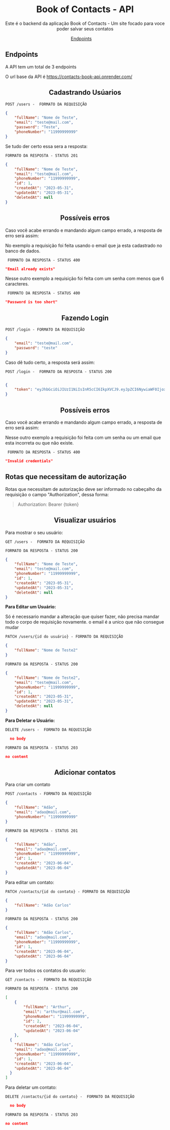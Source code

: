 
<h1 align="center">Book of Contacts - API</h1>

<p align="center">Este é o backend da aplicação Book of Contacts - Um site focado para voce poder salvar seus contatos</p>


<p align="center">
  <a href="#endpoints">Endpoints</a>&nbsp;&nbsp;&nbsp;&nbsp;&nbsp;&nbsp;
</p>


## **Endpoints**

A API tem um total de 3 endpoints

O url base da API é https://contacts-book-api.onrender.com/

<h2 align ='center'> Cadastrando Usúarios </h2>

`POST /users -  FORMATO DA REQUISIÇÃO`
```json
{
	"fullName": "Nome de Teste",
	"email": "teste@mail.com",
	"password": "Teste",
	"phoneNumber": "11999999999"
}
```

Se tudo der certo essa sera a resposta:

`FORMATO DA RESPOSTA - STATUS 201`
```json
{
	"fullName": "Nome de Teste",
	"email": "teste@mail.com",
	"phoneNumber": "11999999999",
	"id": 1,
	"createdAt": "2023-05-31",
	"updatedAt": "2023-05-31",
	"deletedAt": null
}
```

<h2 align ='center'> Possíveis erros </h2>

Caso você acabe errando e mandando algum campo errado, a resposta de erro será assim:

No exemplo a requisição foi feita usando o email que ja esta cadastrado no banco de dados.

`` FORMATO DA RESPOSTA - STATUS 400``
```json
"Email already exists"
```

Nesse outro exemplo a requisição foi feita com um senha com menos que 6 caracteres.


`` FORMATO DA RESPOSTA - STATUS 400``
```json
"Password is too short"
```


<h2 align ='center'> Fazendo Login </h2>

`POST /login - FORMATO DA REQUISIÇÃO`
```json
{
	"email": "teste@mail.com",
	"password": "teste"
}
```

Caso dê tudo certo, a resposta será assim:

`POST /login -  FORMATO DA RESPOSTA - STATUS 200`
```json

{
	"token": "eyJhbGciOiJIUzI1NiIsInR5cCI6IkpXVCJ9.eyJpZCI6NywiaWF0IjoxNjg1OTAyODQ3LCJleHAiOjE2ODU5ODkyNDcsInN1YiI6IjcifQ.xqUA31cuQ0O9g0SJvqRAREJJTHU9WahcOJKGqXCcnoo"
}
```

<h2 align ='center'> Possíveis erros </h2>

Caso você acabe errando e mandando algum campo errado, a resposta de erro será assim:


Nesse outro exemplo a requisição foi feita com um senha ou um email que esta incorreta ou que não existe.


`` FORMATO DA RESPOSTA - STATUS 400``
```json
"Invalid credentials"
```

## Rotas que necessitam de autorização

Rotas que necessitam de autorização deve ser informado no cabeçalho da requisição o campo "Authorization", dessa forma:

> Authorization: Bearer {token}


<h2 align ='center'> Visualizar usuários</h2>

Para mostrar o seu usuário: 

`GET /users -  FORMATO DA REQUISIÇÃO`

`FORMATO DA RESPOSTA - STATUS 200`

```json
{
	"fullName": "Nome de Teste",
	"email": "teste@mail.com",
	"phoneNumber": "11999999999",
	"id": 1,
	"createdAt": "2023-05-31",
	"updatedAt": "2023-05-31",
	"deletedAt": null
}
```



<b>Para Editar um Usuário:</b>

Só é necessario mandar a alteração que quiser fazer, não precisa mandar todo o corpo de requisição novamente.
o email é a unico que não consegue mudar

`PATCH /users/{id do usuário} - FORMATO DA REQUISIÇÃO`
```json
{
	"fullName": "Nome de Teste2"
}
```

`FORMATO DA RESPOSTA - STATUS 200`

```json
{
	"fullName": "Nome de Teste2",
	"email": "teste@mail.com",
	"phoneNumber": "11999999999",
	"id": 1,
	"createdAt": "2023-05-31",
	"updatedAt": "2023-05-31",
	"deletedAt": null
}
```

<b>Para Deletar o Usuário:</b>


`DELETE /users -  FORMATO DA REQUISIÇÃO`

```json
  no body
```

`FORMATO DA RESPOSTA - STATUS 203`
```json
no content
```


<h2 align ='center'> Adicionar contatos </h2>

Para criar um contato

`POST /contacts - FORMATO DA REQUISIÇÃO`
```json
{
	"fullName": "Adão",
	"email": "adao@mail.com",
	"phoneNumber": "11999999999"
}
```
  
  
`FORMATO DA RESPOSTA - STATUS 201`

```json
{
	"fullName": "Adão",
	"email": "adao@mail.com",
	"phoneNumber": "11999999999",
	"id": 1,
	"createdAt": "2023-06-04",
	"updatedAt": "2023-06-04"
}
```
 
 Para editar um contato: 

`PATCH /contacts/{id do contato} - FORMATO DA REQUISIÇÃO`
```json
{
	"fullName": "Adão Carlos"
}
```

`FORMATO DA RESPOSTA - STATUS 200`

```json
{
	"fullName": "Adão Carlos",
	"email": "adao@mail.com",
	"phoneNumber": "11999999999",
	"id": 1,
	"createdAt": "2023-06-04",
	"updatedAt": "2023-06-04"
}
```

Para ver todos os contatos do usuario: 

`GET /contacts -  FORMATO DA REQUISIÇÃO`

`FORMATO DA RESPOSTA - STATUS 200`

```json
[
	{
		"fullName": "Arthur",
		"email": "arthur@mail.com",
		"phoneNumber": "11999999999",
		"id": 2,
		"createdAt": "2023-06-04",
		"updatedAt": "2023-06-04"
	},
  {
    "fullName": "Adão Carlos",
    "email": "adao@mail.com",
    "phoneNumber": "11999999999",
    "id": 1,
    "createdAt": "2023-06-04",
    "updatedAt": "2023-06-04"
  }
]
```

Para deletar um contato: 

`DELETE /contacts/{id do contato} -  FORMATO DA REQUISIÇÃO`

```json
  no body
```

`FORMATO DA RESPOSTA - STATUS 203`
```json
no content
```
